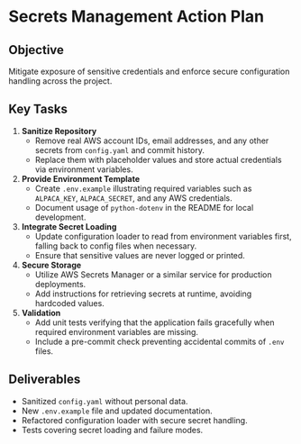 # Secrets Management Action Plan

## Objective
Mitigate exposure of sensitive credentials and enforce secure configuration handling across the project.

## Key Tasks
1. **Sanitize Repository**
   - Remove real AWS account IDs, email addresses, and any other secrets from `config.yaml` and commit history.
   - Replace them with placeholder values and store actual credentials via environment variables.
2. **Provide Environment Template**
   - Create `.env.example` illustrating required variables such as `ALPACA_KEY`, `ALPACA_SECRET`, and any AWS credentials.
   - Document usage of `python-dotenv` in the README for local development.
3. **Integrate Secret Loading**
   - Update configuration loader to read from environment variables first, falling back to config files when necessary.
   - Ensure that sensitive values are never logged or printed.
4. **Secure Storage**
   - Utilize AWS Secrets Manager or a similar service for production deployments.
   - Add instructions for retrieving secrets at runtime, avoiding hardcoded values.
5. **Validation**
   - Add unit tests verifying that the application fails gracefully when required environment variables are missing.
   - Include a pre-commit check preventing accidental commits of `.env` files.

## Deliverables
- Sanitized `config.yaml` without personal data.
- New `.env.example` file and updated documentation.
- Refactored configuration loader with secure secret handling.
- Tests covering secret loading and failure modes.
